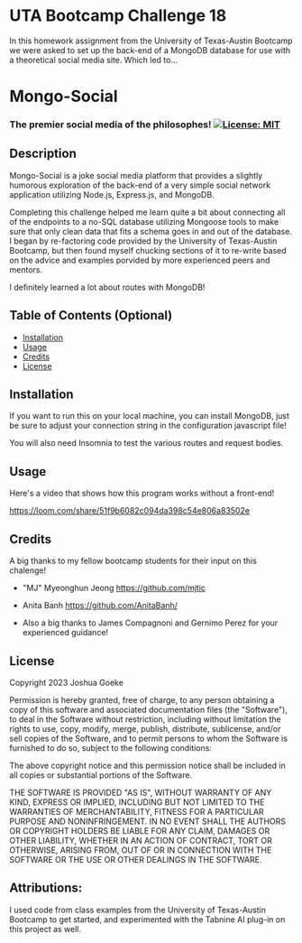 # UTA Bootcamp Challenge 18

In this homework assignment from the University of Texas-Austin Bootcamp we were asked to set up the back-end of a MongoDB database for use with a theoretical social media site. Which led to...

# Mongo-Social
### The premier social media of the philosophes! [![License: MIT](https://img.shields.io/badge/License-MIT-yellow.svg)](https://opensource.org/licenses/MIT)




## Description

Mongo-Social is a joke social media platform that provides a slightly humorous exploration of the back-end of a very simple social network application utilizing Node.js, Express.js, and MongoDB. 

Completing this challenge helped me learn quite a bit about connecting all of the endpoints to a no-SQL database utilizing Mongoose tools to make sure that only clean data that fits a schema goes in and out of the database. I began by re-factoring code provided by the University of Texas-Austin Bootcamp, but then found myself chucking sections of it to re-write based on the advice and examples porvided by more experienced peers and mentors.

I definitely learned a lot about routes with MongoDB!

## Table of Contents (Optional)


- [Installation](#installation)
- [Usage](#usage)
- [Credits](#credits)
- [License](#license)

## Installation

If you want to run this on your local machine, you can install MongoDB, just be sure to adjust your connection string in the configuration javascript file!

You will also need Insomnia to test the various routes and request bodies.

## Usage

Here's a video that shows how this program works without a front-end!

https://loom.com/share/51f9b6082c094da398c54e806a83502e

## Credits

A big thanks to my fellow bootcamp students for their input on this chalenge!

- "MJ" Myeonghun Jeong https://github.com/mjtic

- Anita Banh https://github.com/AnitaBanh/

- Also a big thanks to James Compagnoni and Gernimo Perez for your experienced guidance!

## License

Copyright 2023 Joshua Goeke

Permission is hereby granted, free of charge, to any person obtaining a copy of this software and associated documentation files (the "Software"), to deal in the Software without restriction, including without limitation the rights to use, copy, modify, merge, publish, distribute, sublicense, and/or sell copies of the Software, and to permit persons to whom the Software is furnished to do so, subject to the following conditions:

The above copyright notice and this permission notice shall be included in all copies or substantial portions of the Software.

THE SOFTWARE IS PROVIDED "AS IS", WITHOUT WARRANTY OF ANY KIND, EXPRESS OR IMPLIED, INCLUDING BUT NOT LIMITED TO THE WARRANTIES OF MERCHANTABILITY, FITNESS FOR A PARTICULAR PURPOSE AND NONINFRINGEMENT. IN NO EVENT SHALL THE AUTHORS OR COPYRIGHT HOLDERS BE LIABLE FOR ANY CLAIM, DAMAGES OR OTHER LIABILITY, WHETHER IN AN ACTION OF CONTRACT, TORT OR OTHERWISE, ARISING FROM, OUT OF OR IN CONNECTION WITH THE SOFTWARE OR THE USE OR OTHER DEALINGS IN THE SOFTWARE.


## Attributions:
I used code from class examples from the University of Texas-Austin Bootcamp to get started, and experimented with the Tabnine AI plug-in on this project as well.  
